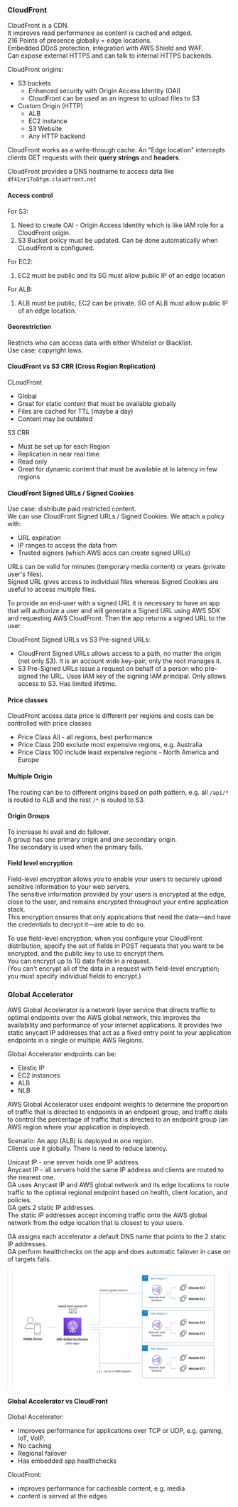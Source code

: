 ### CloudFront

CloudFront is a CDN.\
It improves read performance as content is cached and edged.\
216 Points of presence globally = edge locations.\
Embedded DDoS protection, integration with AWS Shield and WAF.\
Can expose external HTTPS and can talk to internal HTTPS backends.

CloudFront origins:
* S3 buckets
  * Enhanced security with Origin Access Identity (OAI)
  * CloudFront can be used as an ingress to upload files to S3
* Custom Origin (HTTP)
  * ALB
  * EC2 instance
  * S3 Website
  * Any HTTP backend

CloudFront works as a write-through cache. An "Edge location" intercepts clients GET requests with their **query strings** and **headers**.

CloudFront provides a DNS hostname to access data like `df41nr17o8fgm.cloudfront.net`

#### Access control
For S3:
1. Need to create OAI - Origin Access Identity which is like IAM role for a CloudFront origin.
2. S3 Bucket policy must be updated. Can be done automatically when CLoudFront is configured.

For EC2:
1. EC2 must be public and its SG must allow public IP of an edge location

For ALB:
1. ALB must be public, EC2 can be private. SG of ALB must allow public IP of an edge location.

#### Georestriction
Restricts who can access data with either Whitelist or Blacklist.\
Use case: copyright laws.

#### CloudFront vs S3 CRR (Cross Region Replication)
CLoudFront
* Global
* Great for static content that must be available globally
* Files are cached for TTL (maybe a day)
* Content may be outdated

S3 CRR
* Must be set up for each Region
* Replication in near real time
* Read only
* Great for dynamic content that must be available at lo latency in few regions

#### CloudFront Signed URLs / Signed Cookies
Use case: distribute paid restricted content.\
We can use CloudFront Signed URLs / Signed Cookies. We attach a policy with:
* URL expiration
* IP ranges to access the data from
* Trusted signers (which AWS accs can create signed URLs)

URLs can be valid for minutes (temporary media content) or years (private user's files).\
Signed URL gives access to individual files whereas Signed Cookies are useful to access multiple files.

To provide an end-user with a signed URL it is necessary to have an app that will authorize a user and will generate a Signed URL using AWS SDK and requesting AWS CloudFront. Then the app returns a signed URL to the user.

CloudFront Signed URLs vs S3 Pre-signed URLs:
* CloudFront Signed URLs allows access to a path, no matter the origin (not only S3). It is an account wide key-pair, only the root manages it.
* S3 Pre-Signed URLs issue a request on behalf of a person who pre-signed the URL. Uses IAM key of the signing IAM principal. Only allows access to S3. Has limited lifetime.

#### Price classes
CloudFront access data price is different per regions and costs can be controlled with price classes
* Price Class All - all regions, best performance
* Price Class 200 exclude most expensive regions, e.g. Australia
* Price Class 100 include least expensive regions - North America and Europe

#### Multiple Origin
The routing can be to different origins based on path pattern, e.g. all `/api/*` is routed to ALB and the rest `/*` is routed to S3.

#### Origin Groups
To increase hi avail and do failover.\
A group has one primary origin and one secondary origin.\
The secondary is used when the primary fails.

#### Field level encryption

Field-level encryption allows you to enable your users to securely upload sensitive information to your web servers.\
The sensitive information provided by your users is encrypted at the edge, close to the user, and remains encrypted throughout your entire application stack.\
This encryption ensures that only applications that need the data—and have the credentials to decrypt it—are able to do so.

To use field-level encryption, when you configure your CloudFront distribution, specify the set of fields in POST requests that you want to be encrypted, and the public key to use to encrypt them.\
You can encrypt up to 10 data fields in a request.\
(You can’t encrypt all of the data in a request with field-level encryption; you must specify individual fields to encrypt.)


### Global Accelerator
AWS Global Accelerator is a network layer service that directs traffic to optimal endpoints over the AWS global network,
this improves the availability and performance of your internet applications.
It provides two static anycast IP addresses that act as a fixed entry point to your application endpoints in a single or multiple AWS Regions.

Global Accelerator endpoints can be:
* Elastic IP
* EC2 instances
* ALB
* NLB

AWS Global Accelerator uses endpoint weights to determine the proportion of traffic that is directed to endpoints in an endpoint group,
and traffic dials to control the percentage of traffic that is directed to an endpoint group (an AWS region where your application is deployed).

Scenario:
An app (ALB) is deployed in one region.\
Clients use it globally. There is need to reduce latency.

Unicast IP - one server holds one IP address.\
Anycast IP - all servers hold the same IP address and clients are routed to the nearest one.\
GA uses Anycast IP and AWS global network and its edge locations to route traffic to the optimal regional endpoint based on health, client location, and policies.\
GA gets 2 static IP addresses.\
The static IP addresses accept incoming traffic onto the AWS global network from the edge location that is closest to your users.

GA assigns each accelerator a default DNS name that points to the 2 static IP addresses.\
GA perform healthchecks on the app and does automatic failover in case on of targets fails.

![](files/GlobalAccelerator.jpg)

#### Global Accelerator vs CloudFront
Global Accelerator:
* Improves performance for applications over TCP or UDP, e.g. gaming, IoT, VoIP.
* No caching
* Regional failover
* Has embedded app healthchecks

CloudFront:
* improves performance for cacheable content, e.g. media
* content is served at the edges
